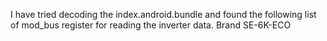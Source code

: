 I have tried decoding the index.android.bundle and found the following list of mod_bus register for reading the inverter data. Brand SE-6K-ECO
